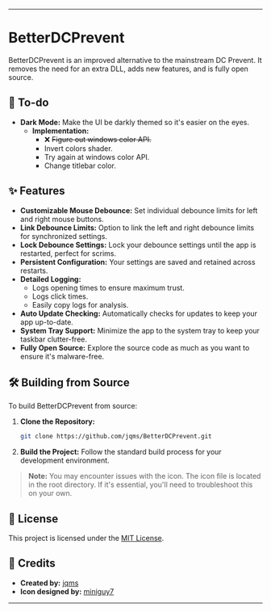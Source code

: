 
---

# BetterDCPrevent

BetterDCPrevent is an improved alternative to the mainstream DC Prevent. It removes the need for an extra DLL, adds new features, and is fully open source.

## 📩 To-do
- **Dark Mode:** Make the UI be darkly themed so it's easier on the eyes.
  - **Implementation:**
    - ❌ ~~Figure out windows color API.~~
    - Invert colors shader.
    - Try again at windows color API.
    - Change titlebar color.
     
## ✨ Features
- **Customizable Mouse Debounce:** Set individual debounce limits for left and right mouse buttons.
- **Link Debounce Limits:** Option to link the left and right debounce limits for synchronized settings.
- **Lock Debounce Settings:** Lock your debounce settings until the app is restarted, perfect for scrims.
- **Persistent Configuration:** Your settings are saved and retained across restarts.
- **Detailed Logging:**
  - Logs opening times to ensure maximum trust.
  - Logs click times.
  - Easily copy logs for analysis.
- **Auto Update Checking:** Automatically checks for updates to keep your app up-to-date.
- **System Tray Support:** Minimize the app to the system tray to keep your taskbar clutter-free.
- **Fully Open Source:** Explore the source code as much as you want to ensure it's malware-free.

## 🛠️ Building from Source

To build BetterDCPrevent from source:

1. **Clone the Repository:**
   ```bash
   git clone https://github.com/jqms/BetterDCPrevent.git
   ```

2. **Build the Project:**
   Follow the standard build process for your development environment.

> **Note:** You may encounter issues with the icon. The icon file is located in the root directory. If it's essential, you'll need to troubleshoot this on your own.

## 📜 License
This project is licensed under the [MIT License](LICENSE).

## 🙌 Credits
- **Created by:** [jqms](https://github.com/jqms)
- **Icon designed by:** [miniguy7](https://github.com/miniguy7)

--- 
